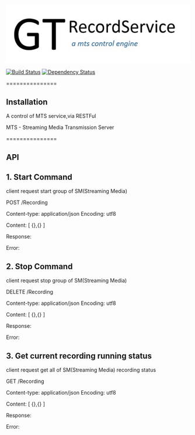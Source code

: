 
[![Build Status](./assets/logo.jpg)](./assets/logo.jpg)

 [![Build Status](https://travis-ci.org/tommywu23/GTRecordService.svg)](https://travis-ci.org/tommywu23/GTRecordService)
 [![Dependency Status](https://img.shields.io/gemnasium/tommywu23/GTRecordService.svg)](https://gemnasium.com/tommywu23/GTRecordService)

===============

## Installation

A control of MTS service,via RESTFul

MTS - Streaming Media Transmission Server

===============

## API

## 1. Start Command

client request start group of SM(Streaming Media)

POST /Recording

Content-type: application/json
Encoding: utf8

Content:
[
{},{}
]

Response:

Error:

## 2. Stop Command

client request stop group of SM(Streaming Media)

DELETE /Recording

Content-type: application/json
Encoding: utf8

Content:
[
{},{}
]

Response:

Error:

## 3. Get current recording running status

client request get all of SM(Streaming Media) recording status

GET /Recording

Content-type: application/json
Encoding: utf8

Content:
[
{},{}
]

Response:

Error:


